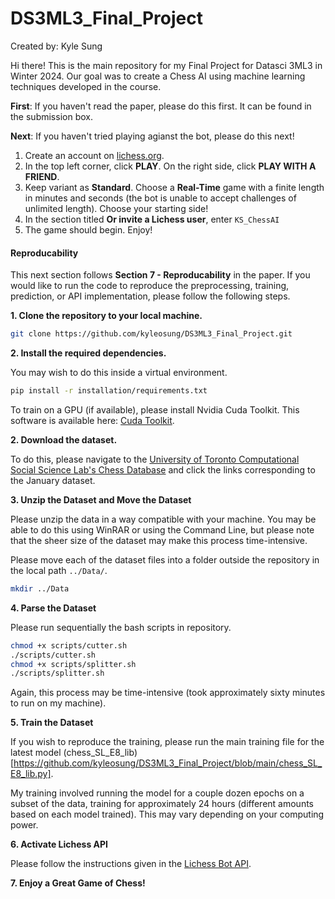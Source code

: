 # DS3ML3_Final_Project

Created by: Kyle Sung

Hi there! This is the main repository for my Final Project for Datasci 3ML3 in Winter 2024. Our goal was to create a Chess AI using machine learning techniques developed in the course.

**First**: If you haven't read the paper, please do this first. It can be found in the submission box.

**Next**: If you haven't tried playing agianst the bot, please do this next! 

1. Create an account on [lichess.org](https://lichess.org/).
2. In the top left corner, click **PLAY**. On the right side, click **PLAY WITH A FRIEND**.
3. Keep variant as **Standard**. Choose a **Real-Time** game with a finite length in minutes and seconds (the bot is unable to accept challenges of unlimited length). Choose your starting side!
4. In the section titled **Or invite a Lichess user**, enter `KS_ChessAI`
5. The game should begin. Enjoy!

#### Reproducability

This next section follows **Section 7 - Reproducability** in the paper. If you would like to run the code to reproduce the preprocessing, training, prediction, or API implementation, please follow the following steps.

**1. Clone the repository to your local machine.**

```bash
git clone https://github.com/kyleosung/DS3ML3_Final_Project.git
```

**2. Install the required dependencies.**

You may wish to do this inside a virtual environment.

```bash
pip install -r installation/requirements.txt
```

To train on a GPU (if available), please install Nvidia Cuda Toolkit. This software is available here: [Cuda Toolkit](https://developer.nvidia.com/cuda-toolkit).

**2.  Download the dataset.**

To do this, please navigate to the [University of Toronto Computational Social Science Lab's Chess Database](https://csslab.cs.toronto.edu/datasets/#monthly_chess_csv) and click the links corresponding to the January dataset.

**3. Unzip the Dataset and Move the Dataset**

Please unzip the data in a way compatible with your machine. You may be able to do this using WinRAR or using the Command Line, but please note that the sheer size of the dataset may make this process time-intensive.

Please move each of the dataset files into a folder outside the repository in the local path `../Data/`.

```bash
mkdir ../Data
```

**4. Parse the Dataset** 

Please run sequentially the bash scripts in repository.

```bash
chmod +x scripts/cutter.sh
./scripts/cutter.sh
chmod +x scripts/splitter.sh
./scripts/splitter.sh
```

Again, this process may be time-intensive (took approximately sixty minutes to run on my machine).

**5. Train the Dataset**

If you wish to reproduce the training, please run the main training file for the latest model (chess_SL_E8_lib)[https://github.com/kyleosung/DS3ML3_Final_Project/blob/main/chess_SL_E8_lib.py].

My training involved running the model for a couple dozen epochs on a subset of the data, training for approximately 24 hours (different amounts based on each model trained). This may vary depending on your computing power.

**6. Activate Lichess API**

Please follow the instructions given in the [Lichess Bot API](https://github.com/lichess-bot-devs/lichess-bot).


**7. Enjoy a Great Game of Chess!**

